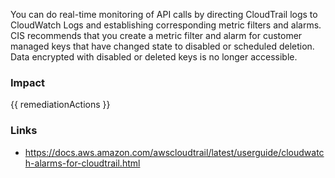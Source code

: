 
You can do real-time monitoring of API calls by directing CloudTrail logs to CloudWatch Logs and establishing corresponding metric filters and alarms.
CIS recommends that you create a metric filter and alarm for customer managed keys that have changed state to disabled or scheduled deletion. Data encrypted with disabled or deleted keys is no longer accessible.


### Impact
<!-- Add Impact here -->

<!-- DO NOT CHANGE -->
{{ remediationActions }}

### Links
- https://docs.aws.amazon.com/awscloudtrail/latest/userguide/cloudwatch-alarms-for-cloudtrail.html


